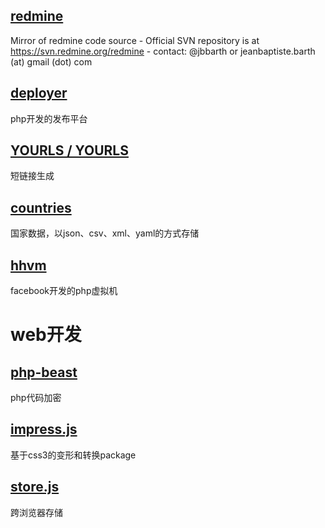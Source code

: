 ## [redmine](https://github.com/redmine/redmine)
Mirror of redmine code source - Official SVN repository is at https://svn.redmine.org/redmine - contact: @jbbarth or jeanbaptiste.barth (at) gmail (dot) com

## [deployer](https://github.com/deployphp/deployer)
php开发的发布平台

## [YOURLS / YOURLS](https://github.com/YOURLS/YOURLS)
短链接生成

## [countries](https://github.com/mledoze/countries)
国家数据，以json、csv、xml、yaml的方式存储

## [hhvm](https://github.com/facebook/hhvm)
facebook开发的php虚拟机

# web开发

## [php-beast](https://github.com/imaben/php-beast-binaries)
php代码加密

## [impress.js](https://github.com/impress/impress.js)
基于css3的变形和转换package

## [store.js](https://github.com/marcuswestin/store.js)
跨浏览器存储